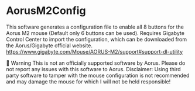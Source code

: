 # AorusM2Config
This software generates a configuration file to enable all 8 buttons for the Aorus M2 mouse (Default only 6 buttons can be used). Requires Gigabyte Control Center to import the configuration, which can be downloaded from the Aorus/Gigabyte official website.
https://www.gigabyte.com/Mouse/AORUS-M2/support#support-dl-utility

🛑 Warning
This is not an officially supported software by Aorus. Please do not report any issues with this software to Aorus.
Disclaimer: Using third party software to tamper with the mouse configuration is not recommended and may damage the mouse for which I will not be held responsible!
